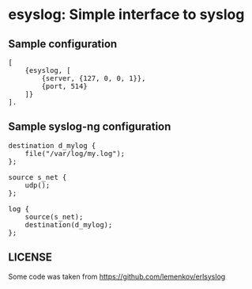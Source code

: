 esyslog: Simple interface to syslog
===================================

Sample configuration
--------------------

<pre>
[
    {esyslog, [
        {server, {127, 0, 0, 1}},
        {port, 514}
    ]}
].
</pre>

Sample syslog-ng configuration
------------------------------

<pre>
destination d_mylog {
    file("/var/log/my.log");
};

source s_net {
    udp();
};

log {
    source(s_net);
    destination(d_mylog);
};
</pre>

LICENSE
-------

Some code was taken from https://github.com/lemenkov/erlsyslog
